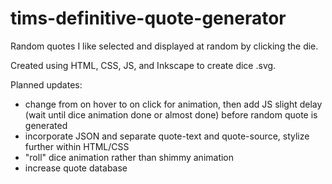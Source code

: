 # tims-definitive-quote-generator
Random quotes I like selected and displayed at random by clicking the die. 

Created using HTML, CSS, JS, and Inkscape to create dice .svg.

Planned updates:
- change from on hover to on click for animation, then add JS slight delay (wait until dice animation done or almost done) before random quote is generated
- incorporate JSON and separate quote-text and quote-source, stylize further within HTML/CSS
- "roll" dice animation rather than shimmy animation
- increase quote database
